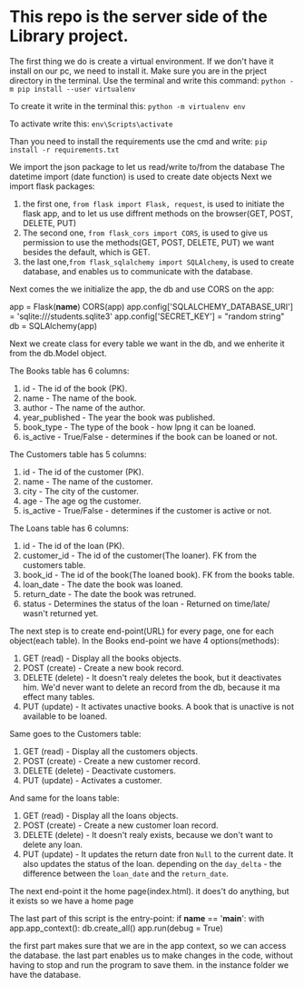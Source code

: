 # This repo is the server side of the Library project.

The first thing we do is create a virtual environment.
If we don't have it install on our pc, we need to install it.
Make sure you are in the prject directory in the terminal.
Use the terminal and write this command:
`python -m pip install --user virtualenv `

To create it write in the terminal this:
`python -m virtualenv env`

To activate write this:
`env\Scripts\activate`

Than you need to install the requirements
use the cmd and write:
`pip install -r requirements.txt`

We import the json package to let us read/write to/from the database
The datetime import (date function) is used to create date objects
Next we import flask packages:
1. the first one, `from flask import Flask, request`,
 is used to initiate the flask app,
 and to let us use diffrent methods on the browser(GET, POST, DELETE, PUT)
2. The second one, `from flask_cors import CORS`, is used to 
give us permission to use the methods(GET, POST, DELETE, PUT) we want besides the default, which is GET.
3. the last one,`from flask_sqlalchemy import SQLAlchemy`, is used to create database,
 and enables us to communicate with the database.


Next comes the we initialize the app, the db and use CORS on the app:

app = Flask(__name__)
CORS(app)
app.config['SQLALCHEMY_DATABASE_URI'] = 'sqlite:///students.sqlite3'
app.config['SECRET_KEY'] = "random string"
db = SQLAlchemy(app)


Next we create class for every table we want in the db, and we enherite it from the db.Model object.

The Books table has 6 columns:
1. id - The id of the book (PK).
2. name - The name of the book.
3. author - The name of the author.
4. year_published - The year the book was published.
5. book_type - The type of the book - how lpng it can be loaned.
6. is_active - True/False - determines if the book can be loaned or not.

The Customers table has 5 columns:
1. id - The id of the customer (PK).
2. name - The name of the customer.
3. city - The city of the customer.
4. age - The age og the customer.
5. is_active - True/False - determines if the customer is active or not.

The Loans table has 6 columns:
1. id - The id of the loan (PK).
2. customer_id - The id of the customer(The loaner). FK from the customers table.
3. book_id - The id of the book(The loaned book). FK from the books table.
4. loan_date - The date the book was loaned.
5. return_date - The date the book was retruned.
6. status - Determines the status of the loan - Returned on time/late/ wasn't returned yet.

The next step is to create end-point(URL) for every page, one for each object(each table).
In the Books end-point we have 4 options(methods):
1. GET (read) - Display all the books objects.
2. POST (create) - Create a new book record.
3. DELETE (delete) - It doesn't realy deletes the book, but it deactivates him. We'd never want to delete an record from the db, because it ma effect many tables.
4. PUT (update) - It activates unactive books.
A book that is unactive is not available to be loaned.

Same goes to the Customers table:
1. GET (read) - Display all the customers objects.
2. POST (create) - Create a new customer record.
3. DELETE (delete) - Deactivate customers.
4. PUT (update) - Activates a customer.

And same for the loans table:
1. GET (read) - Display all the loans objects.
2. POST (create) - Create a new customer loan record. 
3. DELETE (delete) - It doesn't realy exists, because we don't want to delete any loan.
4. PUT (update) - It updates the return date fron `Null` to the current date.
It also updates the status of the loan. depending on the `day_delta` - the difference between the `loan_date` and the `return_date`. 


The next end-point it the home page(index.html).
it does't do anything, but it exists so we have a home page


The last part of this script is the entry-point:
if __name__ == '__main__':
    with app.app_context():
        db.create_all()
    app.run(debug = True)

the first part makes sure that we are in the app context,
so we can access the database.
the last part enables us to make changes in the code,
without having to stop and run the program to save them.
in the instance folder we have the database.
